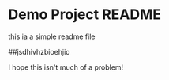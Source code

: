 # Demo Project README

this ia a simple readme file

##jsdhivhzbioehjio

I hope this isn't much of a problem!